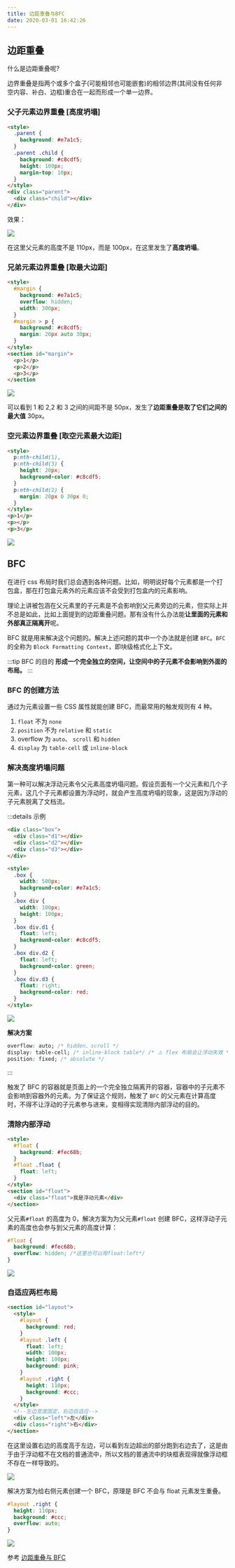 ```yaml
---
title: 边距重叠与BFC
date: 2020-03-01 16:42:26
---
```


## 边距重叠

什么是边距重叠呢?

边界重叠是指两个或多个盒子(可能相邻也可能嵌套)的相邻边界(其间没有任何非空内容、补白、边框)重合在一起而形成一个单一边界。

### 父子元素边界重叠 [高度坍塌]

```html {8}
<style>
  .parent {
    background: #e7a1c5;
  }
  .parent .child {
    background: #c8cdf5;
    height: 100px;
    margin-top: 10px;
  }
</style>
<div class="parent">
  <div class="child"></div>
</div>
```

效果：

![](../../../assets/html&css/bfc1.png)

在这里父元素的高度不是 110px，而是 100px，在这里发生了**高度坍塌**。


### 兄弟元素边界重叠 [取最大边距]

```html
<style>
  #margin {
    background: #e7a1c5;
    overflow: hidden;
    width: 300px;
  }
  #margin > p {
    background: #c8cdf5;
    margin: 20px auto 30px;
  }
</style>
<section id="margin">
  <p>1</p>
  <p>2</p>
  <p>3</p>
</section
```

![](../../../assets/html&css/bfc2.png)

可以看到 1 和 2,2 和 3 之间的间距不是 50px，发生了**边距重叠是取了它们之间的最大值** 30px。

### 空元素边界重叠 [取空元素最大边距]

```html {8}
<style>
  p:nth-child(1),
  p:nth-child(3) {
    height: 20px;
    background-color: #c8cdf5;
  }
  p:nth-child(2) {
    margin: 20px 0 30px 0;
  }
</style>
<p>1</p>
<p></p>
<p>3</p>
```

![](../../../assets/html&css/bfc3.png)

## BFC

在进行 css 布局时我们总会遇到各种问题。比如，明明说好每个元素都是一个打包盒，那在打包盒元素外的元素应该不会受到打包盒内的元素影响。

理论上讲被包涵在父元素里的子元素是不会影响到父元素旁边的元素，但实际上并不总是如此，比如上面提到的边距重叠问题。那有没有什么办法能**让里面的元素和外部真正隔离开**呢。

BFC 就是用来解决这个问题的。解决上述问题的其中一个办法就是创建 `BFC`。`BFC` 的全称为 `Block Formatting Context`，即块级格式化上下文。

:::tip BFC 的目的
**形成一个完全独立的空间，让空间中的子元素不会影响到外面的布局。**
:::

### BFC 的创建方法

通过为元素设置一些 CSS 属性就能创建 BFC，而最常用的触发规则有 4 种。

1. `float` 不为 `none`
2. `position` 不为 `relative` 和 `static`
3. overflow 为 `auto`、 `scroll` 和 `hidden`
4. `display` 为 `table-cell` 或 `inline-block`

### 解决高度坍塌问题

第一种可以解决浮动元素令父元素高度坍塌问题。假设页面有一个父元素和几个子元素，这几个子元素都设置为浮动时，就会产生高度坍塌的现象，这是因为浮动的子元素脱离了文档流。

:::details 示例

```html
<div class="box">
  <div class="d1"></div>
  <div class="d2"></div>
  <div class="d3"></div>
</div>

<style>
  .box {
    width: 500px;
    background-color: #e7a1c5;
  }
  .box div {
    width: 100px;
    height: 100px;
  }
  .box div.d1 {
    float: left;
    background-color: #c8cdf5;
  }
  .box div.d2 {
    float: left;
    background-color: green;
  }
  .box div.d3 {
    float: right;
    background-color: red;
  }
</style>
```

![](../../../assets/html&css/float2.png)

**解决方案**

```css
overflow: auto; /* hidden、scroll */
display: table-cell; /* inline-block table*/ /* ⚠️ flex 布局会让浮动失效 */
position: fixed; /* absolute */
```

:::

触发了 BFC 的容器就是页面上的一个完全独立隔离开的容器，容器中的子元素不会影响到容器外的元素。为了保证这个规则，触发了 `BFC` 的父元素在计算高度时，不得不让浮动的子元素参与进来，变相得实现清除内部浮动的目的。

### 清除内部浮动

```html
<style>
  #float {
    background: #fec68b;
  }
  #float .float {
    float: left;
  }
</style>
<section id="float">
  <div class="float">我是浮动元素</div>
</section>
```

父元素`#float` 的高度为 0，解决方案为为父元素`#float` 创建 BFC，这样浮动子元素的高度也会参与到父元素的高度计算：

```css
#float {
  background: #fec68b;
  overflow: hidden; /*这里也可以用float:left*/
}
```

![](https://user-gold-cdn.xitu.io/2019/3/11/1696b9ae93ffa9fd?w=568&h=32&f=png&s=1710)

### 自适应两栏布局

```html
<section id="layout">
  <style>
    #layout {
      background: red;
    }
    #layout .left {
      float: left;
      width: 100px;
      height: 100px;
      background: pink;
    }
    #layout .right {
      height: 110px;
      background: #ccc;
    }
  </style>
  <!--左边宽度固定，右边自适应-->
  <div class="left">左</div>
  <div class="right">右</div>
</section>
```

在这里设置右边的高度高于左边，可以看到左边超出的部分跑到右边去了，这是由于由于浮动框不在文档的普通流中，所以文档的普通流中的块框表现得就像浮动框不存在一样导致的。

![](https://user-gold-cdn.xitu.io/2019/3/11/1696b9aea81c65df?w=578&h=119&f=png&s=1211)

解决方案为给右侧元素创建一个 BFC，原理是 BFC 不会与 float 元素发生重叠。

```css
#layout .right {
  height: 110px;
  background: #ccc;
  overflow: auto;
}
```

![](https://user-gold-cdn.xitu.io/2019/3/11/1696b9ae95507f27?w=581&h=119&f=png&s=1197)

参考 [边距重叠与 BFC](https://segmentfault.com/a/1190000012265930)